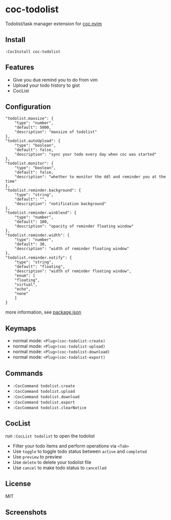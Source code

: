 # coc-todolist

Todolist/task manager extension for [coc.nvim](https://github.com/neoclide/coc.nvim)

## Install

```
:CocInstall coc-todolist
```

## Features

- Give you due remind you to do from vim
- Upload your todo history to gist
- CocList

## Configuration

```jsonc
"todolist.maxsize": {
    "type": "number",
    "default": 5000,
    "description": "maxsize of todolist"
},
"todolist.autoUpload": {
    "type": "boolean",
    "default": false,
    "description": "sync your todo every day when coc was started"
},
"todolist.monitor": {
    "type": "boolean",
    "default": false,
    "description": "whether to monitor the ddl and reminder you at the time"
},
"todolist.reminder.background": {
    "type": "string",
    "default": "",
    "description": "notification background"
},
"todolist.reminder.winblend": {
    "type": "number",
    "default": 100,
    "description": "opacity of reminder floating window"
},
"todolist.reminder.width": {
    "type": "number",
    "default": 30,
    "description": "width of reminder floating window"
},
"todolist.reminder.notify": {
    "type": "string",
    "default": "floating",
    "description": "width of reminder floating window",
    "enum": [
    "floating",
    "virtual",
    "echo",
    "none"
    ]
}
```

more information, see [package.json](https://github.com/voldikss/coc-todolist/blob/master/package.json)

## Keymaps

- normal mode: `<Plug>(coc-todolist-create)`
- normal mode: `<Plug>(coc-todolist-upload)`
- normal mode: `<Plug>(coc-todolist-download)`
- normal mode: `<Plug>(coc-todolist-export)`

## Commands

- `:CocCommand todolist.create`
- `:CocCommand todolist.upload`
- `:CocCommand todolist.download`
- `:CocCommand todolist.export`
- `:CocCommand todolist.clearNotice`

## CocList

run `:CocList todolist` to open the todolist

- Filter your todo items and perform operations via `<Tab>`
- Use `toggle` to toggle todo status between `active` and `completed`
- Use `preview` to preview
- Use `delete` to delete your todolist file
- Use `cancel` to make todo status to `cancelled`

## License

MIT

## Screenshots

![]()
![]()
